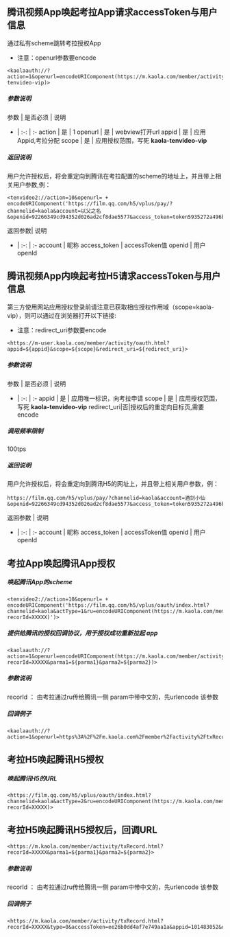 ## 腾讯视频App唤起考拉App请求accessToken与用户信息

通过私有scheme跳转考拉授权App

* 注意：openurl参数要encode
```
<kaolaauth://?action=1&openurl=encodeURIComponent(https://m.kaola.com/member/activity/oauth.html&appid=${appid}&scope=kaola-tenvideo-vip)>
```
##### 参数说明

参数 | 是否必须 | 说明
- | :-: | :-
action | 是 | 1
openurl | 是 | webview打开url
appid | 是 | 应用Appid,考拉分配
scope | 是 | 应用授权范围，写死 **kaola-tenvideo-vip**

##### 返回说明

用户允许授权后，将会重定向到腾讯在考拉配置的scheme的地址上，并且带上相关用户参数,例：
```
<tenvideo2://action=10&openurl= + encodeURIComponent('https://film.qq.com/h5/vplus/pay/?channelid=kaola&account=以父之名&openid=92266349cd94352d026ad2cf8dae5577&access_token=token5935272a496b1f348ca689306f8a1493')>
```
返回参数| 说明
- | :-: | :-
account | 昵称
access_token | accessToken值
openid | 用户openId

## 腾讯视频App内唤起考拉H5请求accessToken与用户信息

第三方使用网站应用授权登录前请注意已获取相应授权作用域（scope=kaola-vip），则可以通过在浏览器打开以下链接:

* 注意：redirect_uri参数要encode
```
<https://m-user.kaola.com/member/activity/oauth.html?appid=${appid}&scope=${scope}&redirect_uri=${redirect_uri}>
```
##### 参数说明

参数 | 是否必须 | 说明
- | :-: | :-
appid | 是 | 应用唯一标识，向考拉申请
scope | 是 | 应用授权范围，写死 **kaola-tenvideo-vip**
redirect_uri|否|授权后的重定向目标页,需要encode


##### 调用频率限制
100tps

##### 返回说明

用户允许授权后，将会重定向到腾讯H5的网址上，并且带上相关用户参数，例：
```
https://film.qq.com/h5/vplus/pay/?channelid=kaola&account=酒剑小仙&openid=92266349cd94352d026ad2cf8dae5577&access_token=token5935272a496b1f348ca689306f8a1493
```
返回参数 | 说明
- | :-: | :-
account | 昵称
access_token | accessToken值
openid | 用户openId




## 考拉App唤起腾讯App授权

##### 唤起腾讯App的scheme
```
<tenvideo2://action=10&openurl= + encodeURIComponent('https://film.qq.com/h5/vplus/oauth/index.html?channelid=kaola&actType=1&ru=encodeURIComponent(https://m.kaola.com/member/activity/txRecord.html?recorId=XXXXX)')>
```

##### 提供给腾讯的授权回调协议，用于授权成功重新拉起 app

```
<kaolaauth://?action=1&openurl=encodeURIComponent(https://m.kaola.com/member/activity/txRecord.html?recorId=XXXXX&parma1=${parma1}&parma2=${parma2})>
```

##### 参数说明
recorId ： 由考拉通过ru传给腾讯一侧
param中带中文的，先urlencode 该参数

##### 回调例子
```
<kaolaauth://?action=1&openurl=https%3A%2F%2Fm.kaola.com%2Fmember%2Factivity%2FtxRecord.html%3Ftype%3D0%26accessToken%3Dee26b0dd4af7e749aa1a%26appid%3D101483052%26openid%3DE3EB42D261FD7F031816BA2728A73F5C%26nick%3D%25E9%2585%2592%25E5%2589%2591%25E5%25B0%258F%25E4%25BB%2599%26pic%3Dhttps%253A%252F%252Fthirdqq.qlogo.cn%252Fg%253Fb%253Dsdk%2526k%253Du1mbZcoBjax8DUyeic3RW0g%2526s%253D140%2526t%253D1483327077%26dataSign%3Df323808efe0b6567978312e57f0bc5574ad16b774c59fc1f7aa6068937bee532cd415760f3aac0e0ebd6af070fa0688ee23414cdef810a9650d8d1d099a6069d>
```

## 考拉H5唤起腾讯H5授权

##### 唤起腾讯H5的URL

```
<https://film.qq.com/h5/vplus/oauth/index.html?channelid=kaola&actType=2&ru=encodeURIComponent(https://m.kaola.com/member/activity/txRecord.html?recorId=XXXXX)>
```

## 考拉H5唤起腾讯H5授权后，回调URL
```
<https://m.kaola.com/member/activity/txRecord.html?recorId=XXXXX&parma1=${parma1}&parma2=${parma2}>
```
##### 参数说明
recorId ： 由考拉通过ru传给腾讯一侧
param中带中文的，先urlencode 该参数

##### 回调例子
```
<https://m.kaola.com/member/activity/txRecord.html?recorId=XXXXX&type=0&accessToken=ee26b0dd4af7e749aa1a&appid=101483052&openid=E3EB42D261FD7F031816BA2728A73F5C&nick=%E9%85%92%E5%89%91%E5%B0%8F%E4%BB%99&pic=https%3A%2F%2Fthirdqq.qlogo.cn%2Fg%3Fb%3Dsdk%26k%3Du1mbZcoBjax8DUyeic3RW0g%26s%3D140%26t%3D1483327077&dataSign=f323808efe0b6567978312e57f0bc5574ad16b774c59fc1f7aa6068937bee532cd415760f3aac0e0ebd6af070fa0688ee23414cdef810a9650d8d1d099a6069d>
```


